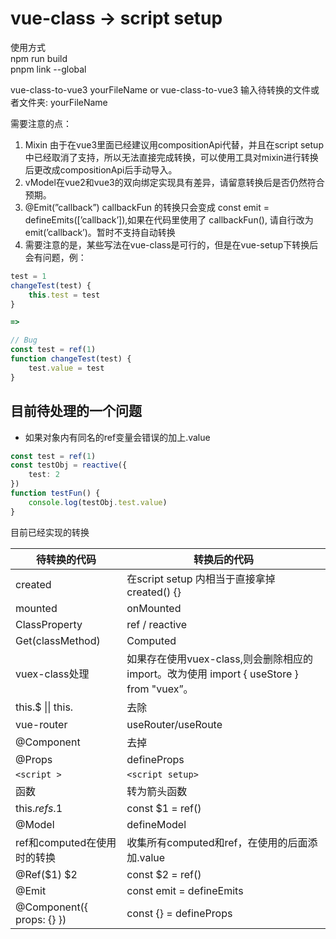 # vue-class → script setup

使用方式  
npm run build  
pnpm link --global  

vue-class-to-vue3 yourFileName
or
vue-class-to-vue3
输入待转换的文件或者文件夹: yourFileName



需要注意的点：

1. Mixin 由于在vue3里面已经建议用compositionApi代替，并且在script setup中已经取消了支持，所以无法直接完成转换，可以使用工具对mixin进行转换后更改成compositionApi后手动导入。
2. vModel在vue2和vue3的双向绑定实现具有差异，请留意转换后是否仍然符合预期。
3. @Emit(”callback”) callbackFun 的转换只会变成 const emit = defineEmits([’callback’]),如果在代码里使用了 callbackFun(), 请自行改为emit(’callback’)。暂时不支持自动转换
4. 需要注意的是，某些写法在vue-class是可行的，但是在vue-setup下转换后会有问题，例：

```ts
test = 1
changeTest(test) {
    this.test = test
}

=>

// Bug
const test = ref(1)
function changeTest(test) {
    test.value = test
}
```



## 目前待处理的一个问题

- 如果对象内有同名的ref变量会错误的加上.value
```ts
const test = ref(1)
const testObj = reactive({
    test: 2
})
function testFun() {
    console.log(testObj.test.value)
}
```



目前已经实现的转换

| 待转换的代码 | 转换后的代码 |
| --- | --- |
| created | 在script setup 内相当于直接拿掉 created() {} |
| mounted | onMounted |
| ClassProperty | ref / reactive |
| Get(classMethod) | Computed |
| vuex-class处理 | 如果存在使用vuex-class,则会删除相应的import。改为使用 import { useStore } from "vuex”。 |
| this.$ \|\| this. | 去除 |
| vue-router | useRouter/useRoute |
| @Component | 去掉 |
| @Props |  defineProps |
| `<script >` | `<script setup>` |
| 函数 | 转为箭头函数 |
| this.$refs.$1 | const $1 = ref() |
| @Model | defineModel |
| ref和computed在使用时的转换 | 收集所有computed和ref，在使用的后面添加.value |
| @Ref($1) $2 | const $2 = ref() |
| @Emit | const emit = defineEmits |
| @Component({ props: {} }) | const {} = defineProps |